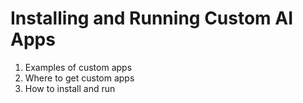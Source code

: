 
# Installing and Running Custom AI Apps

1. Examples of custom apps
2. Where to get custom apps
3. How to install and run
